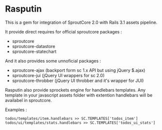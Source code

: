 Rasputin
========

This is a gem for integration of SproutCore 2.0 with Rails 3.1 assets pipeline.

It provide direct requires for official sproutcore packages :

* sproutcore
* sproutcore-datastore
* sproutcore-statechart

And it also provides some unnoficial packages :

* sproutcore-ajax (backport form sc 1.x API but using jQuery $.ajax)
* sproutcore-jui (jQuery UI wrappers for sc 2.0)
* sproutcore-throbber (jQuery UI throbber and it's wrapper for JUI)

Rasputin also provide sprockets engine for handlebars templates. Any template in your
javascript assets folder with extention handlebars will be availabel in sproutcore.

Examples :

    todos/templates/item.handlebars >> SC.TEMPLATES['todos_item']
    todos/ui/templates/stats.handlebars >> SC.TEMPLATES['todos_ui_stats']
